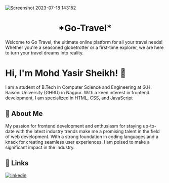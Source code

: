
![Screenshot 2023-07-18 143152](https://github.com/mohdyasir5155/Go-Travel/assets/131906472/79c1e038-9e9b-4f88-a721-da1504a4ce58)

<h1 align=center>*Go-Travel*</h1>
<p>Welcome to Go Travel, the ultimate online platform for all your travel needs! Whether you're a seasoned globetrotter or a first-time explorer, we are here to turn your travel dreams into reality.</p>


# Hi, I'm Mohd Yasir Sheikh! 👋

I am a student of B.Tech in Computer Science and Engineering at G.H. Raisoni University (GHRU) in Nagpur. With a keen interest in frontend development, I am specialized in HTML, CSS, and JavaScript

## 🚀 About Me

My passion for frontend development and enthusiasm for staying up-to-date with the latest industry trends make me a promising talent in the field of web development. With a strong foundation in coding languages and a knack for creating seamless user experiences, I am poised to make a significant impact in the industry.



## 🔗 Links

[![linkedin](https://img.shields.io/badge/linkedin-0A66C2?style=for-the-badge&logo=linkedin&logoColor=white)](https://www.linkedin.com/in/mohd-sheikh-35aab2274/)


